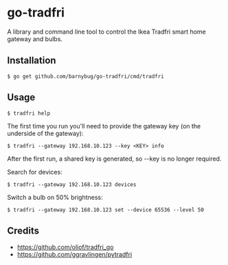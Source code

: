 # go-tradfri

A library and command line tool to control the Ikea Tradfri smart home gateway
and bulbs.

## Installation

	$ go get github.com/barnybug/go-tradfri/cmd/tradfri

## Usage

	$ tradfri help

The first time you run you'll need to provide the gateway key (on the
underside of the gateway):

	$ tradfri --gateway 192.168.10.123 --key <KEY> info

After the first run, a shared key is generated, so --key is no longer required.

Search for devices:

	$ tradfri --gateway 192.168.10.123 devices

Switch a bulb on 50% brightness:

	$ tradfri --gateway 192.168.10.123 set --device 65536 --level 50

## Credits

- https://github.com/oliof/tradfri_go
- https://github.com/ggravlingen/pytradfri
